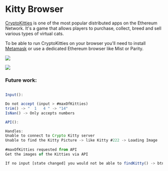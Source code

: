 # Kitty Browser

[CryptoKitties](http://cryptokitties.co) is one of the most popular distributed apps on the Ethereum Network. It's a game that allows players to purchase, collect, breed and sell various types of virtual cats.

To be able to run CryptoKitties on your browser you'll need to install [Metamask](http://metamask.io/) or use a dedicated Ethereum browser like Mist or Parity.

![](https://i.imgur.com/FcIPrMw.gif)

![](https://i.imgur.com/PvKeyN4.gif)

### Future work:

```Javascript

Input():

Do not accept (input > #maxOfKitties) 
trim() -> "  1   4 " -> "14"
IsNan() -> Only accepts numbers

API():

Handles:
Unable to connect to Crypto Kitty server
Unable to find the Kitty Picture -> like Kitty #222 -> Loading Image
      
#maxOfKitties requested from API
Get the images of the Kitties via API 

If no input [state changed] you would not be able to findKitty() -> btn disable.
```
